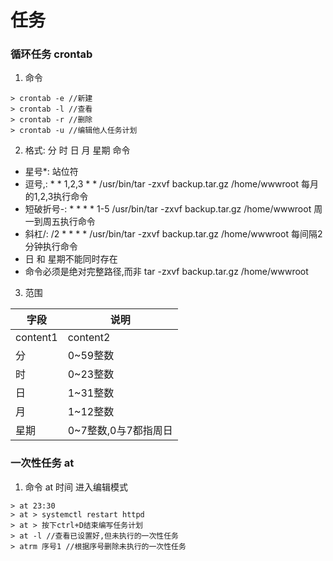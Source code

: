 # 任务
### 循环任务 crontab
1. 命令
```shell
> crontab -e //新建
> crontab -l //查看
> crontab -r //删除
> crontab -u //编辑他人任务计划
```  
2. 格式: 分 时 日 月 星期 命令
- 星号*: 站位符
- 逗号,: * * 1,2,3 * * /usr/bin/tar -zxvf backup.tar.gz /home/wwwroot   每月的1,2,3执行命令
- 短破折号-: * * * * 1-5 /usr/bin/tar -zxvf backup.tar.gz /home/wwwroot 周一到周五执行命令
- 斜杠/: /2 * * * * /usr/bin/tar -zxvf backup.tar.gz /home/wwwroot 每间隔2分钟执行命令
- 日 和 星期不能同时存在
- 命令必须是绝对完整路径,而非 tar -zxvf backup.tar.gz /home/wwwroot

3. 范围

|字段|说明|
|-|-|
|content1|content2
|分|0~59整数|
|时|0~23整数|
|日|1~31整数|
|月|1~12整数|
|星期|0~7整数,0与7都指周日|

### 一次性任务 at
1. 命令 at 时间 进入编辑模式
```shell
> at 23:30
> at > systemctl restart httpd
> at > 按下ctrl+D结束编写任务计划
> at -l //查看已设置好,但未执行的一次性任务
> atrm 序号1 //根据序号删除未执行的一次性任务
```